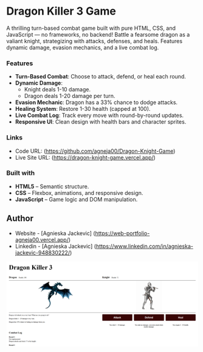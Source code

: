 # Dragon Killer 3 Game

A thrilling turn-based combat game built with pure HTML, CSS, and JavaScript — no frameworks, no backend! Battle a fearsome dragon as a valiant knight, strategizing with attacks, defenses, and heals. Features dynamic damage, evasion mechanics, and a live combat log.

### Features

- **Turn-Based Combat**: Choose to attack, defend, or heal each round.
- **Dynamic Damage**:
  - Knight deals 1-10 damage.
  - Dragon deals 1-20 damage per turn.
- **Evasion Mechanic**: Dragon has a 33% chance to dodge attacks.
- **Healing System**: Restore 1-30 health (capped at 100).
- **Live Combat Log**: Track every move with round-by-round updates.
- **Responsive UI**: Clean design with health bars and character sprites.

### Links

- Code URL: (https://github.com/agneja00/Dragon-Knight-Game)
- Live Site URL: (https://dragon-knight-game.vercel.app/)

### Built with

- **HTML5** – Semantic structure.
- **CSS** – Flexbox, animations, and responsive design.
- **JavaScript** – Game logic and DOM manipulation.

## Author

- Website - [Agnieska Jackevic] (https://web-portfolio-agneja00.vercel.app/)
- Linkedin - [Agnieska Jackevic] (https://www.linkedin.com/in/agnieska-jackevic-948830222/)

![Screenshot](./assets/images/dragon_killer.png)
